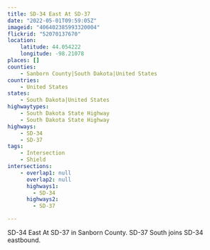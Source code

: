 ```yaml
---
title: SD-34 East At SD-37
date: "2022-05-01T09:59:05Z"
imageid: "406402385993320004"
flickrid: "52070137670"
location:
    latitude: 44.054222
    longitude: -98.21078
places: []
counties:
    - Sanborn County|South Dakota|United States
countries:
    - United States
states:
    - South Dakota|United States
highwaytypes:
    - South Dakota State Highway
    - South Dakota State Highway
highways:
    - SD-34
    - SD-37
tags:
    - Intersection
    - Shield
intersections:
    - overlap1: null
      overlap2: null
      highways1:
        - SD-34
      highways2:
        - SD-37

---
```

SD-34 East At SD-37 in Sanborn County.  SD-37 South joins SD-34 eastbound.